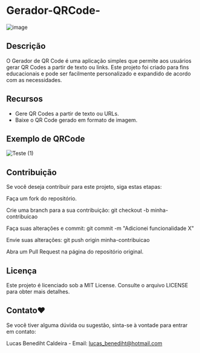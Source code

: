 # Gerador-QRCode-
![image](https://github.com/Lucas-Benediht/Gerador-QRCode-/assets/110697669/7e6e93a8-4beb-4935-b88d-0bdb6f7d42fb)

## Descrição
O Gerador de QR Code é uma aplicação simples que permite aos usuários gerar QR Codes a partir de texto ou links. Este projeto foi criado para fins educacionais e pode ser facilmente personalizado e expandido de acordo com as necessidades.

## Recursos
- Gere QR Codes a partir de texto ou URLs.
- Baixe o QR Code gerado em formato de imagem.

## Exemplo de QRCode

![Teste (1)](https://github.com/Lucas-Benediht/Gerador-QRCode-/assets/110697669/9026289f-b29c-452f-9621-67e393675025)


## Contribuição
Se você deseja contribuir para este projeto, siga estas etapas:

Faça um fork do repositório.

Crie uma branch para a sua contribuição: git checkout -b minha-contribuicao

Faça suas alterações e commit: git commit -m "Adicionei funcionalidade X"

Envie suas alterações: git push origin minha-contribuicao

Abra um Pull Request na página do repositório original.

## Licença
Este projeto é licenciado sob a MIT License. Consulte o arquivo LICENSE para obter mais detalhes.

## Contato❤️

Se você tiver alguma dúvida ou sugestão, sinta-se à vontade para entrar em contato:

Lucas Benediht Caldeira - Email: lucas_benediht@hotmail.com 


